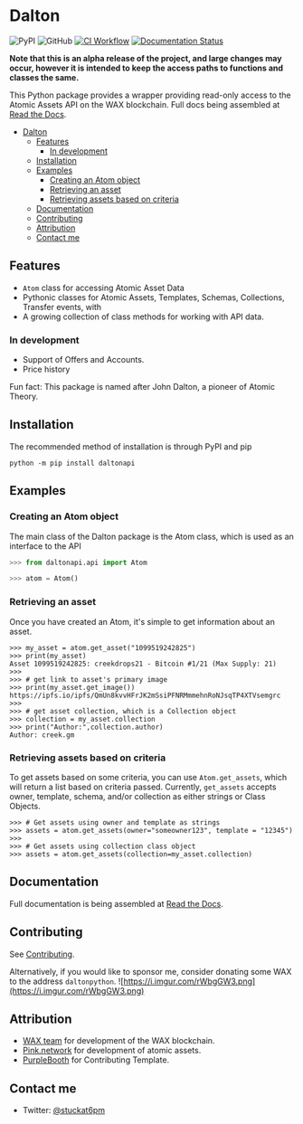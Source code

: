# Dalton

![PyPI](https://img.shields.io/pypi/v/daltonapi) ![GitHub](https://img.shields.io/github/license/stuckatsixpm/dalton) [![CI Workflow](https://github.com/stuckatsixpm/dalton/actions/workflows/CI%20Workflow.yml/badge.svg)](https://github.com/stuckatsixpm/dalton/actions/workflows/CI%20Workflow.yml) [![Documentation Status](https://readthedocs.org/projects/dalton/badge/?version=latest)](https://dalton.readthedocs.io/en/latest/?badge=latest)

**Note that this is an alpha release of the project, and large changes may occur, however it is intended to keep the access paths to functions and classes the same.**

This Python package provides a wrapper providing read-only access to the Atomic Assets API on the WAX blockchain. Full docs being assembled at [Read the Docs](https://dalton.readthedocs.io/en/latest/).


- [Dalton](#dalton)
  - [Features](#features)
    - [In development](#in-development)
  - [Installation](#installation)
  - [Examples](#examples)
    - [Creating an Atom object](#creating-an-atom-object)
    - [Retrieving an asset](#retrieving-an-asset)
    - [Retrieving assets based on criteria](#retrieving-assets-based-on-criteria)
  - [Documentation](#documentation)
  - [Contributing](#contributing)
  - [Attribution](#attribution)
  - [Contact me](#contact-me)

## Features

* `Atom` class for accessing Atomic Asset Data
* Pythonic classes for Atomic Assets, Templates, Schemas, Collections, Transfer events, with 
* A growing collection of class methods for working with API data.

### In development
* Support of Offers and Accounts.
* Price history

Fun fact: This package is named after John Dalton, a pioneer of Atomic Theory.

## Installation

The recommended method of installation is through PyPI and pip
```
python -m pip install daltonapi
```

## Examples

### Creating an Atom object
The main class of the Dalton package is the Atom class, which is used as an interface to the API
``` python
>>> from daltonapi.api import Atom

>>> atom = Atom()
```

### Retrieving an asset
Once you have created an Atom, it's simple to get information about an asset.

``` 
>>> my_asset = atom.get_asset("1099519242825")
>>> print(my_asset)
Asset 1099519242825: creekdrops21 - Bitcoin #1/21 (Max Supply: 21)
>>>
>>> # get link to asset's primary image
>>> print(my_asset.get_image())
https://ipfs.io/ipfs/QmUn8kvvHFrJK2mSsiPFNRMmmehnRoNJsqTP4XTVsemgrc
>>>
>>> # get asset collection, which is a Collection object
>>> collection = my_asset.collection
>>> print("Author:",collection.author)
Author: creek.gm
```

### Retrieving assets based on criteria
To get assets based on some criteria, you can use `Atom.get_assets`, which will return a list based on criteria passed. Currently, `get_assets` accepts owner, template, schema, and/or collection as either strings or Class Objects. 
```
>>> # Get assets using owner and template as strings
>>> assets = atom.get_assets(owner="someowner123", template = "12345")
>>>
>>> # Get assets using collection class object
>>> assets = atom.get_assets(collection=my_asset.collection)
```

## Documentation
Full documentation is being assembled at [Read the Docs](https://dalton.readthedocs.io/en/latest/).

## Contributing
See [Contributing](CONTRIBUTING.md).

Alternatively, if you would like to sponsor me, consider donating some WAX to the address `daltonpython`.
![https://i.imgur.com/rWbgGW3.png](https://i.imgur.com/rWbgGW3.png)


## Attribution
* [WAX team](https://github.com/worldwide-asset-exchange) for development of the WAX blockchain.
* [Pink.network](https://github.com/pinknetworkx) for development of atomic assets.
* [PurpleBooth](https://gist.github.com/PurpleBooth) for Contributing Template.

## Contact me
* Twitter: [@stuckat6pm](https://twitter.com/stuckat6pm)